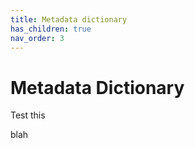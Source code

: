 ```yaml
---
title: Metadata dictionary
has_children: true
nav_order: 3
---
```


# Metadata Dictionary

Test this


blah

